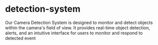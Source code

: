 # detection-system
Our Camera Detection System is designed to monitor and detect objects within the camera's field of view. It provides real-time object detection, alerts, and an intuitive interface for users to monitor and respond to detected event

